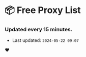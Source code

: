# :package: Free Proxy List
### Updated every 15 minutes.

- Last updated: `2024-05-22 09:07`

:heart:
